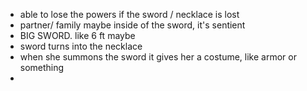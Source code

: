 - able to lose the powers if the sword / necklace is lost
- partner/ family maybe inside of the sword, it's sentient
- BIG SWORD. like 6 ft maybe 
- sword turns into the necklace
- when she summons the sword it gives her a costume, like armor or something
- 